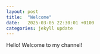 ```yaml
---
layout: post
title:  "Welcome"
date:   2025-03-05 22:30:01 +0100
categories: jekyll update
---
```


Hello! Welcome to my channel!